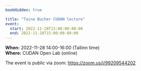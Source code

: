 ```yaml
---
bookHidden: true

title: "Taina Bucher CUDAN lecture"
event:
  start: 2022-11-28T13:00:00-00:00
  end: 2022-11-28T15:00:00-00:00
---
```


**When:** 2022-11-28 14:00-16:00 (Tallinn time)  
**Where:** CUDAN Open Lab (online)

The event is public via zoom: https://zoom.us/j/99209544202
